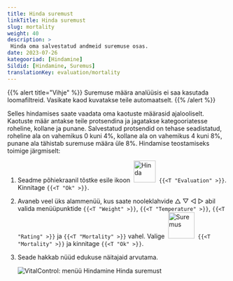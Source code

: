 ```yaml
---
title: Hinda suremust
linkTitle: Hinda suremust
slug: mortality
weight: 40
description: >
 Hinda oma salvestatud andmeid suremuse osas.
date: 2023-07-26
kategooriad: [Hindamine]
Sildid: [Hindamine, Suremus]
translationKey: evaluation/mortality
---
```

{{% alert title="Vihje" %}}
Suremuse määra analüüsis ei saa kasutada loomafiltreid. Vasikate kaod kuvatakse teile automaatselt.
{{% /alert %}}

Selles hindamises saate vaadata oma kaotuste määrasid ajalooliselt. Kaotuste määr antakse teile protsendina ja jagatakse kategooriatesse roheline, kollane ja punane. Salvestatud protsendid on tehase seadistatud, roheline ala on vahemikus 0 kuni 4%, kollane ala on vahemikus 4 kuni 8%, punane ala tähistab suremuse määra üle 8%.
Hindamise teostamiseks toimige järgmiselt:

1. Seadme põhiekraanil tõstke esile ikoon &nbsp;<img src="/icons/main/evaluation.svg" width="50" align="bottom" alt="Hinda" />&nbsp; `{{<T "Evaluation" >}}`. Kinnitage `{{<T "Ok" >}}`.

2. Avaneb veel üks alammenüü, kus saate nooleklahvide △ ▽ ◁ ▷ abil valida menüüpunktide `{{<T "Weight" >}}`, `{{<T "Temperature" >}}`, `{{<T "Rating" >}}` ja `{{<T "Mortality" >}}` vahel. Valige &nbsp;<img src="/icons/evaluation/calflosses.svg" width="60" align="bottom" alt="Suremus" />&nbsp; `{{<T "Mortality" >}}` ja kinnitage `{{<T "Ok" >}}`.

3. Seade hakkab nüüd edukuse näitajaid arvutama.

   ![VitalControl: menüü Hindamine Hinda suremust](../images/mortality.png "Hinda suremust")
   
